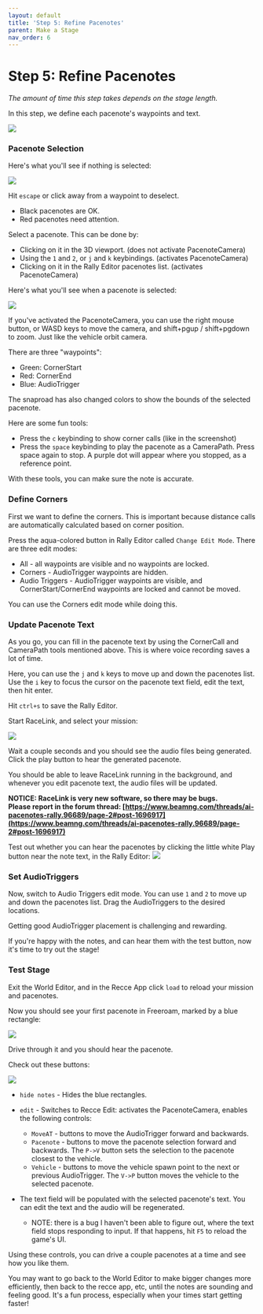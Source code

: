 ```yaml
---
layout: default
title: 'Step 5: Refine Pacenotes'
parent: Make a Stage
nav_order: 6
---
```


# Step 5: Refine Pacenotes

_The amount of time this step takes depends on the stage length._

In this step, we define each pacenote's waypoints and text.

![](./img/edit_2.png)

### Pacenote Selection

Here's what you'll see if nothing is selected:

![](./img/edit_3.png)

Hit `escape` or click away from a waypoint to deselect.

- Black pacenotes are OK.
- Red pacenotes need attention.

Select a pacenote. This can be done by:
- Clicking on it in the 3D viewport. (does not activate PacenoteCamera)
- Using the `1` and `2`, or `j` and `k` keybindings. (activates PacenoteCamera)
- Clicking on it in the Rally Editor pacenotes list. (activates PacenoteCamera)

Here's what you'll see when a pacenote is selected:

![](./img/edit_1.png)

If you've activated the PacenoteCamera, you can use the right mouse button, or WASD keys to move the camera, and shift+pgup / shift+pgdown to zoom. Just like the vehicle orbit camera.

There are three "waypoints":
- Green: CornerStart
- Red: CornerEnd
- Blue: AudioTrigger

The snaproad has also changed colors to show the bounds of the selected pacenote.

Here are some fun tools:
- Press the `c` keybinding to show corner calls (like in the screenshot)
- Press the `space` keybinding to play the pacenote as a CameraPath. Press space again to stop. A purple dot will appear where you stopped, as a reference point.

With these tools, you can make sure the note is accurate.

### Define Corners

First we want to define the corners. This is important because distance calls are automatically calculated based on corner position.

Press the aqua-colored button in Rally Editor called `Change Edit Mode`. There are three edit modes:
- All - all waypoints are visible and no waypoints are locked.
- Corners - AudioTrigger waypoints are hidden.
- Audio Triggers - AudioTrigger waypoints are visible, and CornerStart/CornerEnd waypoints are locked and cannot be moved.

You can use the Corners edit mode while doing this.

### Update Pacenote Text

As you go, you can fill in the pacenote text by using the CornerCall and CameraPath tools mentioned above. This is where voice recording saves a lot of time.

Here, you can use the `j` and `k` keys to move up and down the pacenotes list. Use the `i` key to focus the cursor on the pacenote text field, edit the text, then hit enter.

Hit `ctrl+s` to save the Rally Editor.

Start RaceLink, and select your mission:

![](./img/edit_4.png)

Wait a couple seconds and you should see the audio files being generated. Click the play button to hear the generated pacenote.

You should be able to leave RaceLink running in the background, and whenever you edit pacenote text, the audio files will be updated.

__NOTICE: RaceLink is very new software, so there may be bugs.<br>
Please report in the forum thread: [https://www.beamng.com/threads/ai-pacenotes-rally.96689/page-2#post-1696917](https://www.beamng.com/threads/ai-pacenotes-rally.96689/page-2#post-1696917)__

Test out whether you can hear the pacenotes by clicking the little white Play button near the note text, in the Rally Editor:
![](./img/edit_5.png)

### Set AudioTriggers

Now, switch to Audio Triggers edit mode. You can use `1` and `2` to move up and down the pacenotes list. Drag the AudioTriggers to the desired locations.

Getting good AudioTrigger placement is challenging and rewarding.

If you're happy with the notes, and can hear them with the test button, now it's time to try out the stage!

### Test Stage

Exit the World Editor, and in the Recce App click `load` to reload your mission and pacenotes.

Now you should see your first pacenote in Freeroam, marked by a blue rectangle:

![](./img/edit_7.png)

Drive through it and you should hear the pacenote.

Check out these buttons:

![](./img/edit_6.png)

- `hide notes` - Hides the blue rectangles.
- `edit` - Switches to Recce Edit: activates the PacenoteCamera, enables the following controls:
  - `MoveAT` - buttons to move the AudioTrigger forward and backwards.
  - `Pacenote` - buttons to move the pacenote selection forward and backwards. The `P->V` button sets the selection to the pacenote closest to the vehicle.
  - `Vehicle` - buttons to move the vehicle spawn point to the next or previous AudioTrigger. The `V->P` button moves the vehicle to the selected pacenote.

- The text field will be populated with the selected pacenote's text. You can edit the text and the audio will be regenerated.
  - NOTE: there is a bug I haven't been able to figure out, where the text field stops responding to input. If that happens, hit `F5` to reload the game's UI.

Using these controls, you can drive a couple pacenotes at a time and see how you like them.

You may want to go back to the World Editor to make bigger changes more efficiently, then back to the recce app, etc, until the notes are sounding and feeling good. It's a fun process, especially when your times start getting faster!
